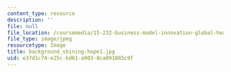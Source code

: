 ```yaml
---
content_type: resource
description: ''
file: null
file_location: /coursemedia/15-232-business-model-innovation-global-health-in-frontier-markets-fall-2013/e37d1c74e25cbd61a9038ca091085c9f_background_shining-hope1.jpg
file_type: image/jpeg
resourcetype: Image
title: background_shining-hope1.jpg
uid: e37d1c74-e25c-bd61-a903-8ca091085c9f
---
```

